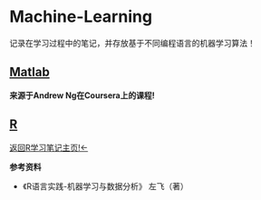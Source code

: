 # Machine-Learning

记录在学习过程中的笔记，并存放基于不同编程语言的机器学习算法！

## [Matlab](https://github.com/Happykelee/Machine-Learning/tree/master/Matlab)

**来源于Andrew Ng在Coursera上的课程!**
  
## [R](https://github.com/Happykelee/Machine-Learning/tree/master/R)

[返回R学习笔记主页!<-](https://github.com/Happykelee/the-Study-of-R)

**参考资料**
* 《R语言实践-机器学习与数据分析》 左飞（著）
